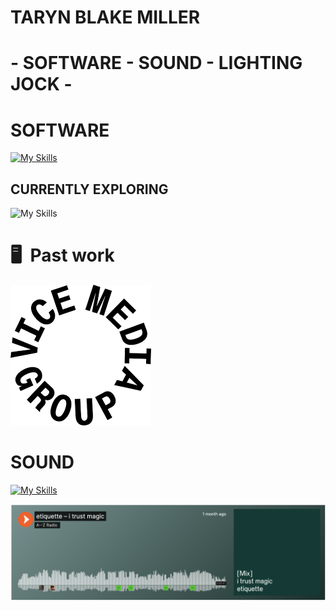 # TARYN BLAKE MILLER

# - SOFTWARE - SOUND - LIGHTING JOCK -



# SOFTWARE


[![My Skills](https://skillicons.dev/icons?i=js,html,css&perline=3)](https://skillicons.dev)

## CURRENTLY EXPLORING

![My Skills](https://skillicons.dev/icons?i=flutter,dart,)

# 🖥 &nbsp;Past work
[![vice](https://github.com/tarynblakemiller/tarynblakemiller/blob/master/download.png)](https://www.vicemediagroup.com/)


# SOUND

[![My Skills](https://skillicons.dev/icons?i=ableton)](https://skillicons.dev)


[![test](https://github.com/tarynblakemiller/tarynblakemiller/blob/master/soundcloud_mix.png)](https://soundcloud.com/a2zradio/etiquette-i-trust-magic)
